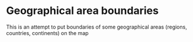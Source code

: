 # Geographical area boundaries

This is an attempt to put boundaries of some geographical areas (regions, countries, continents) on the map

